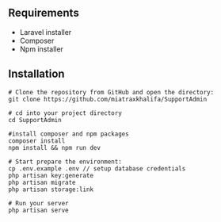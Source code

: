 ## Requirements

-   Laravel installer
-   Composer
-   Npm installer

## Installation

```
# Clone the repository from GitHub and open the directory:
git clone https://github.com/miatraxkhalifa/SupportAdmin

# cd into your project directory
cd SupportAdmin

#install composer and npm packages
composer install
npm install && npm run dev

# Start prepare the environment:
cp .env.example .env // setup database credentials
php artisan key:generate
php artisan migrate
php artisan storage:link

# Run your server
php artisan serve

```
